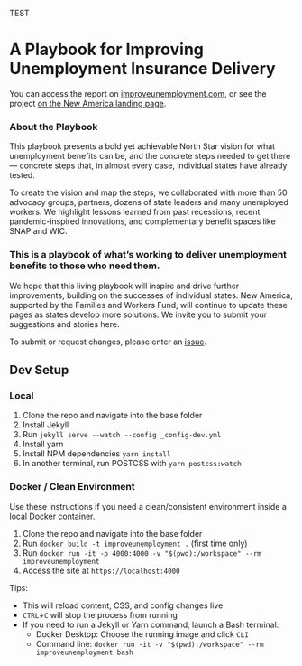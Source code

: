 TEST

# A Playbook for Improving Unemployment Insurance Delivery
You can access the report on [improveunemployment.com](https://improveunemployment.com/), or see the project [on the New America landing page](https://www.newamerica.org/new-practice-lab/playbook/improve-unemployment/).

### About the Playbook
This playbook presents a bold yet achievable North Star vision for what unemployment benefits can be, and the concrete steps needed to get there — concrete steps that, in almost every case, individual states have already tested.

To create the vision and map the steps, we collaborated with more than 50 advocacy groups, partners, dozens of state leaders and many unemployed workers. We highlight lessons learned from past recessions, recent pandemic-inspired innovations, and complementary benefit spaces like SNAP and WIC.

### This is a playbook of what’s working to deliver unemployment benefits to those who need them.
We hope that this living playbook will inspire and drive further improvements, building on the successes of individual states. New America, supported by the Families and Workers Fund, will continue to update these pages as states develop more solutions. We invite you to submit your suggestions and stories here.

To submit or request changes, please enter an [issue](https://github.com/Bloom-Works/new-america/issues/new).

## Dev Setup

### Local

1. Clone the repo and navigate into the base folder
2. Install Jekyll
3. Run `jekyll serve --watch --config _config-dev.yml`
4. Install yarn
5. Install NPM dependencies `yarn install`
6. In another terminal, run POSTCSS with `yarn postcss:watch`

### Docker / Clean Environment

Use these instructions if you need a clean/consistent environment inside a local Docker container.

1. Clone the repo and navigate into the base folder
1. Run `docker build -t improveunemployment .` (first time only)
1. Run `docker run -it -p 4000:4000 -v "$(pwd):/workspace" --rm improveunemployment`
1. Access the site at `https://localhost:4000`

Tips:

- This will reload content, CSS, and config changes live
- `CTRL`+`C` will stop the process from running
- If you need to run a Jekyll or Yarn command, launch a Bash terminal:
    - Docker Desktop: Choose the running image and click `CLI`
    - Command line: `docker run -it -v "$(pwd):/workspace" --rm improveunemployment bash`
